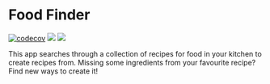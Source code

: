 # Food Finder

[![codecov](https://codecov.io/gh/AkuaQ/MyFirstIoSApp/branch/master/graph/badge.svg)](https://codecov.io/gh/AkuaQ/MyFirstIoSApp)
<img src="https://app.bitrise.io/app/eaeca821163b7b28/status.svg?token=cp6bMfIMIhv3QBhm9KPsTg&branch=develop">
<a href="https://www.codacy.com/manual/AkuaQ/MyFirstIoSApp?utm_source=github.com&amp;utm_medium=referral&amp;utm_content=AkuaQ/MyFirstIoSApp&amp;utm_campaign=Badge_Grade"><img src="https://api.codacy.com/project/badge/Grade/d5f4099fdec447b1bab84f234ea49f70"/></a>

This app searches through a collection of recipes for food in your kitchen to create recipes from. Missing some ingredients from your favourite recipe? Find new ways to create it!
